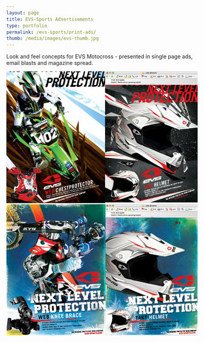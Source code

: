 ```yaml
---
layout: page
title: EVS-Sports Advertisements
type: portfolio
permalink: /evs-sports/print-ads/
thumb: /media/images/evs-thumb.jpg
---
```


Look and feel concepts for EVS Motocross - presented in single page ads, email blasts and magazine spread.

![](/media/images/evs1.jpg)
![](/media/images/evs2.jpg)